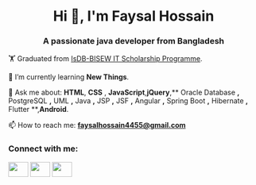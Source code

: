 <h1 align="center">Hi 👋, I'm Faysal Hossain</h1>
<h3 align="center">A passionate java developer from Bangladesh</h3>

🏋️ Graduated from [IsDB-BISEW IT Scholarship Programme](https://www.isdb-bisew.org/).

🌱 I’m currently learning **New Things**.

💬 Ask me about: **HTML**, **CSS** , **JavaScript**,**jQuery**,** Oracle Database **,** PostgreSQL **,** UML **,** Java **,** JSP **,** JSF **,** Angular **,** Spring Boot **,** Hibernate **,** Flutter **,**Android**.

📫 How to reach me: **faysalhossain4455@gmail.com**  

<h3 align="left">Connect with me:</h3>
<p align="left">
<a href="https://wa.me/+8801676565882" target="blank"><img align="center" src="https://raw.githubusercontent.com/rahuldkjain/github-profile-readme-generator/master/src/images/icons/Social/whatsapp.svg" height="30" width="40" /></a>
 <a href="https://fb.com/faysalhossain.4455" target="blank"><img align="center" src="https://raw.githubusercontent.com/rahuldkjain/github-profile-readme-generator/master/src/images/icons/Social/facebook.svg"  height="30" width="40" /></a>
<a href="https://www.linkedin.com/in/md-faysal-hossain-1b48a1263" target="blank"><img align="center" src="https://raw.githubusercontent.com/rahuldkjain/github-profile-readme-generator/master/src/images/icons/Social/linked-in-alt.svg"  height="30" width="40" /></a>
</p>
